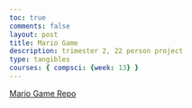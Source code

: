 ```yaml
---
toc: true
comments: false
layout: post
title: Mario Game
description: trimester 2, 22 person project
type: tangibles
courses: { compsci: {week: 13} }
---
```


<td><a href="https://nighthawkcoders.github.io/game_levels_mp/">Mario Game Repo</a></td>